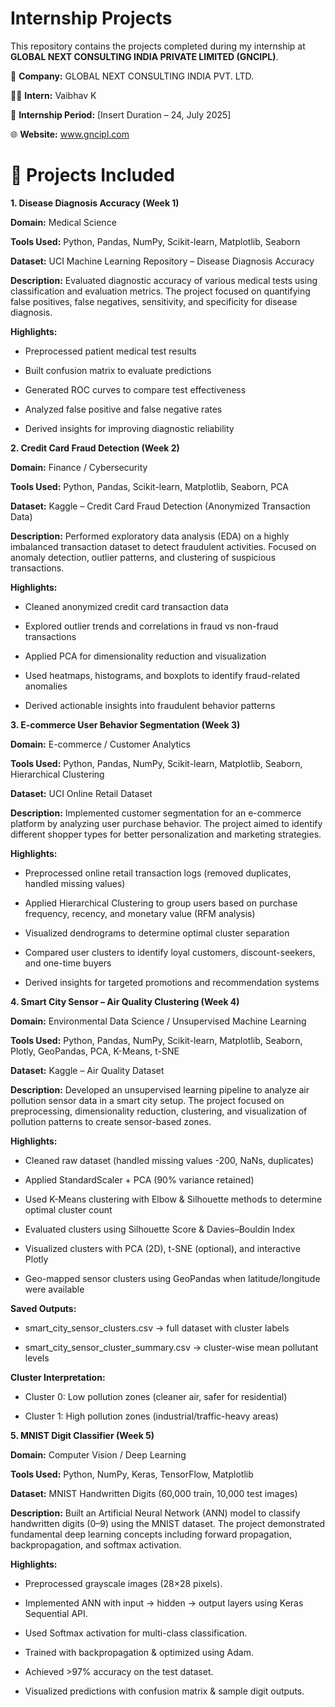 # Internship Projects

This repository contains the projects completed during my internship at **GLOBAL NEXT CONSULTING INDIA PRIVATE LIMITED (GNCIPL)**.

🏢 **Company:** GLOBAL NEXT CONSULTING INDIA PVT. LTD.

🧑‍💻 **Intern:** Vaibhav K

📅 **Internship Period:** [Insert Duration – 24, July 2025]

🌐 **Website:** www.gncipl.com

# 📁 Projects Included
**1. Disease Diagnosis Accuracy (Week 1)**

**Domain:** Medical Science

**Tools Used:** Python, Pandas, NumPy, Scikit-learn, Matplotlib, Seaborn

**Dataset:** UCI Machine Learning Repository – Disease Diagnosis Accuracy

**Description:**
Evaluated diagnostic accuracy of various medical tests using classification and evaluation metrics. The project focused on quantifying false positives, false negatives, sensitivity, and specificity for disease diagnosis.

**Highlights:**

- Preprocessed patient medical test results

- Built confusion matrix to evaluate predictions

- Generated ROC curves to compare test effectiveness

- Analyzed false positive and false negative rates

- Derived insights for improving diagnostic reliability

**2. Credit Card Fraud Detection (Week 2)**

**Domain:** Finance / Cybersecurity

**Tools Used:** Python, Pandas, Scikit-learn, Matplotlib, Seaborn, PCA

**Dataset:** Kaggle – Credit Card Fraud Detection (Anonymized Transaction Data)

**Description:**
Performed exploratory data analysis (EDA) on a highly imbalanced transaction dataset to detect fraudulent activities. Focused on anomaly detection, outlier patterns, and clustering of suspicious transactions.

**Highlights:**

- Cleaned anonymized credit card transaction data

- Explored outlier trends and correlations in fraud vs non-fraud transactions

- Applied PCA for dimensionality reduction and visualization

- Used heatmaps, histograms, and boxplots to identify fraud-related anomalies

- Derived actionable insights into fraudulent behavior patterns

**3. E-commerce User Behavior Segmentation (Week 3)**

**Domain:** E-commerce / Customer Analytics

**Tools Used:** Python, Pandas, NumPy, Scikit-learn, Matplotlib, Seaborn, Hierarchical Clustering

**Dataset:** UCI Online Retail Dataset

**Description:**
Implemented customer segmentation for an e-commerce platform by analyzing user purchase behavior. The project aimed to identify different shopper types for better personalization and marketing strategies.

**Highlights:**

- Preprocessed online retail transaction logs (removed duplicates, handled missing values)

- Applied Hierarchical Clustering to group users based on purchase frequency, recency, and monetary value (RFM analysis)

- Visualized dendrograms to determine optimal cluster separation

- Compared user clusters to identify loyal customers, discount-seekers, and one-time buyers

- Derived insights for targeted promotions and recommendation systems

**4. Smart City Sensor – Air Quality Clustering (Week 4)**

**Domain:** Environmental Data Science / Unsupervised Machine Learning

**Tools Used:** Python, Pandas, NumPy, Scikit-learn, Matplotlib, Seaborn, Plotly, GeoPandas, PCA, K-Means, t-SNE

**Dataset:** Kaggle – Air Quality Dataset

**Description:**
Developed an unsupervised learning pipeline to analyze air pollution sensor data in a smart city setup. The project focused on preprocessing, dimensionality reduction, clustering, and visualization of pollution patterns to create sensor-based zones.

**Highlights:**

- Cleaned raw dataset (handled missing values -200, NaNs, duplicates)

- Applied StandardScaler + PCA (90% variance retained)

- Used K-Means clustering with Elbow & Silhouette methods to determine optimal cluster count

- Evaluated clusters using Silhouette Score & Davies–Bouldin Index

- Visualized clusters with PCA (2D), t-SNE (optional), and interactive Plotly

- Geo-mapped sensor clusters using GeoPandas when latitude/longitude were available

**Saved Outputs:**

- smart_city_sensor_clusters.csv → full dataset with cluster labels

- smart_city_sensor_cluster_summary.csv → cluster-wise mean pollutant levels

**Cluster Interpretation:**

- Cluster 0: Low pollution zones (cleaner air, safer for residential)

- Cluster 1: High pollution zones (industrial/traffic-heavy areas)

 **5. MNIST Digit Classifier (Week 5)**

**Domain:** Computer Vision / Deep Learning

**Tools Used:** Python, NumPy, Keras, TensorFlow, Matplotlib

**Dataset:** MNIST Handwritten Digits (60,000 train, 10,000 test images)

**Description:**
Built an Artificial Neural Network (ANN) model to classify handwritten digits (0–9) using the MNIST dataset. The project demonstrated fundamental deep learning concepts including forward propagation, backpropagation, and softmax activation.

**Highlights:**

- Preprocessed grayscale images (28×28 pixels).

- Implemented ANN with input → hidden → output layers using Keras Sequential API.

- Used Softmax activation for multi-class classification.

- Trained with backpropagation & optimized using Adam.

- Achieved >97% accuracy on the test dataset.

- Visualized predictions with confusion matrix & sample digit outputs.
